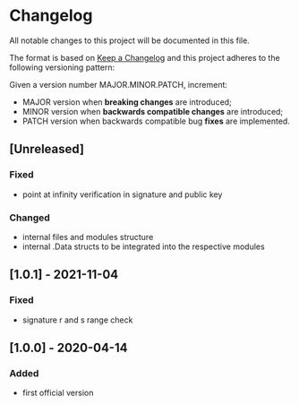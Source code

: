 # Changelog

All notable changes to this project will be documented in this file.

The format is based on [Keep a Changelog](https://keepachangelog.com/en/1.0.0/)
and this project adheres to the following versioning pattern:

Given a version number MAJOR.MINOR.PATCH, increment:

- MAJOR version when **breaking changes** are introduced;
- MINOR version when **backwards compatible changes** are introduced;
- PATCH version when backwards compatible bug **fixes** are implemented.


## [Unreleased]
### Fixed
- point at infinity verification in signature and public key
### Changed
- internal files and modules structure
- internal .Data structs to be integrated into the respective modules

## [1.0.1] - 2021-11-04
### Fixed
- signature r and s range check

## [1.0.0] - 2020-04-14
### Added
- first official version
